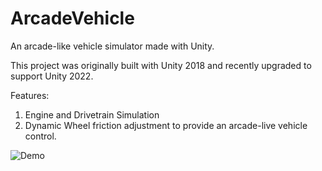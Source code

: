 # ArcadeVehicle

An arcade-like vehicle simulator made with Unity.

This project was originally built with Unity 2018 and recently upgraded to support Unity 2022.

Features:
1. Engine and Drivetrain Simulation
2. Dynamic Wheel friction adjustment to provide an arcade-live vehicle control.

![Demo](https://github.com/AnupamSahu/ArcadeVehicle/blob/main/Arcade%20Vehicle%20Demo.gif)
